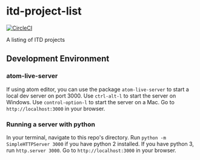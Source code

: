 # itd-project-list

[![CircleCI](https://circleci.com/gh/NYCPlanning/itd-project-list.svg?style=svg)](https://circleci.com/gh/NYCPlanning/itd-project-list)

A listing of ITD projects


## Development Environment

### atom-live-server
If using atom editor, you can use the package `atom-live-server` to start a local dev server on port 3000.  Use `ctrl-alt-l` to start the server on Windows.  Use `control-option-l` to start the server on a Mac.  Go to `http://localhost:3000` in your browser.  

### Running a server with python

In your terminal, navigate to this repo's directory.  Run `python -m SimpleHTTPServer 3000` if you have python 2 installed.  If you have python 3, run `http.server 3000`. Go to `http://localhost:3000` in your browser.
